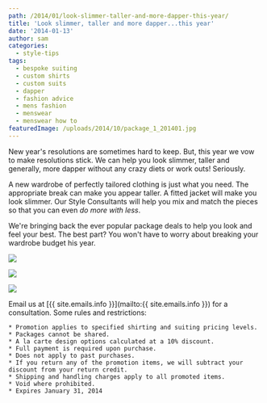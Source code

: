 ```yaml
---
path: /2014/01/look-slimmer-taller-and-more-dapper-this-year/
title: 'Look slimmer, taller and more dapper...this year'
date: '2014-01-13'
author: sam
categories:
  - style-tips
tags:
  - bespoke suiting
  - custom shirts
  - custom suits
  - dapper
  - fashion advice
  - mens fashion
  - menswear
  - menswear how to
featuredImage: /uploads/2014/10/package_1_201401.jpg
---
```

New year's resolutions are sometimes hard to keep. But, this year we vow to make resolutions stick. We can help you look slimmer, taller and generally, more dapper without any crazy diets or work outs! Seriously.

A new wardrobe of perfectly tailored clothing is just what you need. The appropriate break can make you appear taller. A fitted jacket will make you look slimmer. Our Style Consultants will help you mix and match the pieces so that you can even _do more with less_.

We're bringing back the ever popular package deals to help you look and feel your best. The best part? You won't have to worry about breaking your wardrobe budget his year.

[![](http://4.bp.blogspot.com/-nyguqoGAwM8/UtBR06eoICI/AAAAAAAATX0/recBzdp6PgE/s1600/package_1_201401.jpg)](http://4.bp.blogspot.com/-nyguqoGAwM8/UtBR06eoICI/AAAAAAAATX0/recBzdp6PgE/s1600/package_1_201401.jpg)

[![](http://4.bp.blogspot.com/-kxaHmyGb4hI/UtBR05gRMxI/AAAAAAAATYA/3Y5MkpYrJao/s1600/package_2_201401.jpg)](http://4.bp.blogspot.com/-kxaHmyGb4hI/UtBR05gRMxI/AAAAAAAATYA/3Y5MkpYrJao/s1600/package_2_201401.jpg)

[![](http://1.bp.blogspot.com/-4_mJYEOW8ek/UtBR0_DG1uI/AAAAAAAATX4/iLsD7kk4qsA/s1600/package_3_201401.jpg)](http://1.bp.blogspot.com/-4_mJYEOW8ek/UtBR0_DG1uI/AAAAAAAATX4/iLsD7kk4qsA/s1600/package_3_201401.jpg)

Email us at [{{ site.emails.info }}](mailto:{{ site.emails.info }}) for a consultation. 
 Some rules and restrictions:

	* Promotion applies to specified shirting and suiting pricing levels.
	* Packages cannot be shared. 
	* A la carte design options calculated at a 10% discount. 
	* Full payment is required upon purchase.
	* Does not apply to past purchases.
	* If you return any of the promotion items, we will subtract your discount from your return credit. 
	* Shipping and handling charges apply to all promoted items.
	* Void where prohibited.
	* Expires January 31, 2014